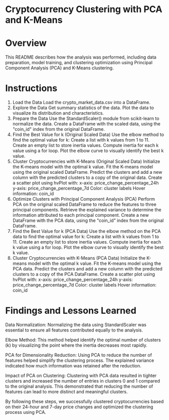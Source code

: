 # Cryptocurrency Clustering with PCA and K-Means
# Overview
This README describes how the analysis was performed, including data preparation, model training, and clustering optimization using Principal Component Analysis (PCA) and K-Means clustering.

# Instructions
1. Load the Data
Load the crypto_market_data.csv into a DataFrame.
2. Explore the Data
Get summary statistics of the data.
Plot the data to visualize its distribution and characteristics.
3. Prepare the Data
Use the StandardScaler() module from scikit-learn to normalize the data.
Create a DataFrame with the scaled data, using the "coin_id" index from the original DataFrame.
4. Find the Best Value for k (Original Scaled Data)
Use the elbow method to find the optimal value for k:
Create a list with k values from 1 to 11.
Create an empty list to store inertia values.
Compute inertia for each k value using a for loop.
Plot the elbow curve to visually identify the best k value.
5. Cluster Cryptocurrencies with K-Means (Original Scaled Data)
Initialize the K-means model with the optimal k value.
Fit the K-means model using the original scaled DataFrame.
Predict the clusters and add a new column with the predicted clusters to a copy of the original data.
Create a scatter plot using hvPlot with:
x-axis: price_change_percentage_24h
y-axis: price_change_percentage_7d
Color: cluster labels
Hover information: coin_id
6. Optimize Clusters with Principal Component Analysis (PCA)
Perform PCA on the original scaled DataFrame to reduce the features to three principal components.
Retrieve the explained variance to determine the information attributed to each principal component.
Create a new DataFrame with the PCA data, using the "coin_id" index from the original DataFrame.
7. Find the Best Value for k (PCA Data)
Use the elbow method on the PCA data to find the optimal value for k:
Create a list with k values from 1 to 11.
Create an empty list to store inertia values.
Compute inertia for each k value using a for loop.
Plot the elbow curve to visually identify the best k value.
8. Cluster Cryptocurrencies with K-Means (PCA Data)
Initialize the K-means model with the optimal k value.
Fit the K-means model using the PCA data.
Predict the clusters and add a new column with the predicted clusters to a copy of the PCA DataFrame.
Create a scatter plot using hvPlot with:
x-axis: price_change_percentage_24h
y-axis: price_change_percentage_7d
Color: cluster labels
Hover information: coin_id
# Findings and Lessons Learned
Data Normalization: Normalizing the data using StandardScaler was essential to ensure all features contributed equally to the analysis.

Elbow Method: This method helped identify the optimal number of clusters (k) by visualizing the point where the inertia decreases most rapidly.

PCA for Dimensionality Reduction: Using PCA to reduce the number of features helped simplify the clustering process. The explained variance indicated how much information was retained after the reduction.

Impact of PCA on Clustering: Clustering with PCA data resulted in tighter clusters and increased the number of entries in clusters 0 and 1 compared to the original analysis. This demonstrated that reducing the number of features can lead to more distinct and meaningful clusters.

By following these steps, we successfully clustered cryptocurrencies based on their 24-hour and 7-day price changes and optimized the clustering process using PCA.
